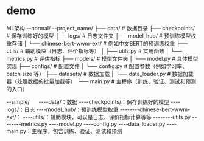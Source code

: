 # demo
ML架构
--normal/
--project_name/
    ├── data/                  # 数据目录
    ├── checkpoints/           # 保存训练好的模型
    ├── logs/                  # 日志文件夹
    ├── model_hub/             # 预训练模型权重存储
    │   └── chinese-bert-wwm-ext/  # 例如中文BERT的预训练权重
    ├── utils/                 # 辅助模块（日志、评价指标等）
    │   ├── utils.py           # 实用函数
    │   └── metrics.py         # 评估指标
    ├── models/                # 模型文件夹
    │   └── model.py           # 具体模型实现
    ├── configs/               # 配置文件
    │   └── config.py          # 配置参数（例如学习率、batch size 等）
    ├── datasets/              # 数据加载
    │   └── data_loader.py     # 数据加载器（处理数据的批量加载等）
    └── main.py                # 主程序（训练、验证、测试和预测的入口）

--simple/      
----data/：数据
----checkpoints/：保存训练好的模型
----logs/：日志
----model_hub/：预训练模型权重
--------chinese-bert-wwm-ext/：
----utils/：辅助模块，可以是日志、评价指标计算等等
--------utils.py
--------metrics.py
----model.py
----config.py
----data_loader.py
----main.py：主程序，包含训练、验证、测试和预测
